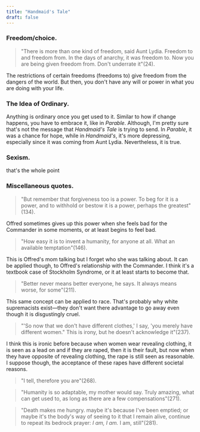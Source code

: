 ```yaml
---
title: "Handmaid's Tale"
draft: false
---
```

<!--more-->
### Freedom/choice.

> "There is more than one kind of freedom, said Aunt Lydia. Freedom to and freedom from. In the days of anarchy, it was freedom to. Now you are being given freedom from. Don't underrate it"(24).

The restrictions of certain freedoms (freedoms to) give freedom from the dangers of the world. But then, you don't have any will or power in what you are doing with your life. 

### The Idea of Ordinary.

Anything is ordinary once you get used to it. Similar to how if change happens, you have to embrace it, like in *Parable*. Although, I'm pretty sure that's not the message that *Handmaid's Tale* is trying to send. In *Parable*, it was a chance for hope, while in *Handmaid's*, it's more depressing, especially since it was coming from Aunt Lydia. Nevertheless, it is true.

### Sexism.

that's the whole point

### Miscellaneous quotes.
    
> "But remember that forgiveness too is a power. To beg for it is a power, and to withhold or bestow it is a power, perhaps the greatest"(134).
    
Offred sometimes gives up this power when she feels bad for the Commander in some moments, or at least begins to feel bad.
    
> "How easy it is to invent a humanity, for anyone at all. What an available temptation"(146).
> 

This is Offred's mom talking but I forget who she was talking about. It can be applied though, to Offred's relationship with the Commander. I think it's a textbook case of Stockholm Syndrome, or it at least starts to become that.

> "Better never means better everyone, he says. It always means worse, for some"(211).
> 

This same concept can be applied to race. That's probably why white supremacists exist—they don't want there advantage to go away even though it is disgustingly cruel.

> "'So now that we don't have different clothes,' I say, 'you merely have different women." This is irony, but he doesn't acknowledge it"(237).
> 

I think this is ironic before because when women wear revealing clothing, it is seen as a lead on and if they are raped, then it is their fault, but now when they have opposite of revealing clothing, the rape is still seen as reasonable. I suppose though, the acceptance of these rapes have different societal reasons.

> "I tell, therefore you are"(268).
> 

> "Humanity is so adaptable, my mother would say. Truly amazing, what can get used to, as long as there are a few compensations"(271).
> 

> "Death makes me hungry. maybe it's because I've been emptied; or maybe it's the body's way of seeing to it that I remain alive, continue to repeat its bedrock prayer: *I am, I am.* I am, still"(281).
>
